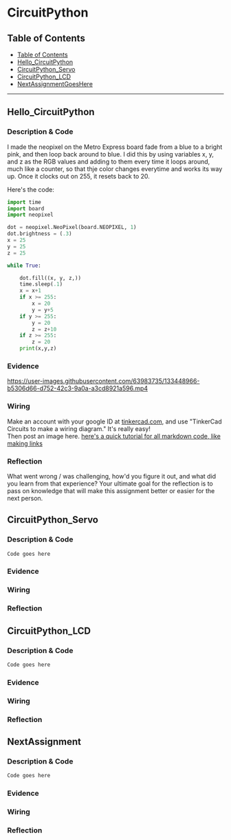 # CircuitPython

## Table of Contents
* [Table of Contents](#TableOfContents)
* [Hello_CircuitPython](#Hello_CircuitPython)
* [CircuitPython_Servo](#CircuitPython_Servo)
* [CircuitPython_LCD](#CircuitPython_LCD)
* [NextAssignmentGoesHere](#NextAssignment)
---

## Hello_CircuitPython

### Description & Code
I made the neopixel on the Metro Express board fade from a blue to a bright pink, and then loop back around to blue. I did this by using variables x, y, and z as the RGB values and adding to them every time it loops around, much like a counter, so that thje color changes everytime and works its way up. Once it clocks out on 255, it resets back to 20.

Here's the code:

```python
import time
import board
import neopixel

dot = neopixel.NeoPixel(board.NEOPIXEL, 1)
dot.brightness = (.3)
x = 25
y = 25
z = 25

while True:

    dot.fill((x, y, z,))
    time.sleep(.1)
    x = x+1
    if x >= 255:
        x = 20
        y = y+5
    if y >= 255:
        y = 20
        z = z+10
    if z >= 255:
        z = 20
    print(x,y,z)
```

### Evidence


https://user-images.githubusercontent.com/63983735/133448966-b5306d66-d752-42c3-9a0a-a3cd8921a596.mp4


### Wiring
Make an account with your google ID at [tinkercad.com](https://www.tinkercad.com/learn/circuits), and use "TinkerCad Circuits to make a wiring diagram."  It's really easy!  
Then post an image here.   [here's a quick tutorial for all markdown code, like making links](https://guides.github.com/features/mastering-markdown/)

### Reflection
What went wrong / was challenging, how'd you figure it out, and what did you learn from that experience?  Your ultimate goal for the reflection is to pass on knowledge that will make this assignment better or easier for the next person.


## CircuitPython_Servo

### Description & Code

```python
Code goes here

```

### Evidence

### Wiring

### Reflection




## CircuitPython_LCD

### Description & Code

```python
Code goes here

```

### Evidence

### Wiring

### Reflection





## NextAssignment

### Description & Code

```python
Code goes here

```

### Evidence

### Wiring

### Reflection
